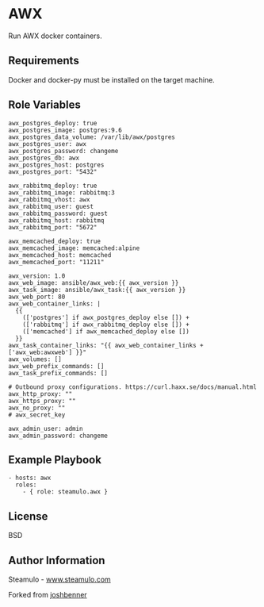 AWX
===

Run AWX docker containers.

Requirements
------------

Docker and docker-py must be installed on the target machine.

Role Variables
--------------

	awx_postgres_deploy: true
	awx_postgres_image: postgres:9.6
	awx_postgres_data_volume: /var/lib/awx/postgres
	awx_postgres_user: awx
	awx_postgres_password: changeme
	awx_postgres_db: awx
	awx_postgres_host: postgres
	awx_postgres_port: "5432"

	awx_rabbitmq_deploy: true
	awx_rabbitmq_image: rabbitmq:3
	awx_rabbitmq_vhost: awx
	awx_rabbitmq_user: guest
	awx_rabbitmq_password: guest
	awx_rabbitmq_host: rabbitmq
	awx_rabbitmq_port: "5672"

	awx_memcached_deploy: true
	awx_memcached_image: memcached:alpine
	awx_memcached_host: memcached
	awx_memcached_port: "11211"

	awx_version: 1.0
	awx_web_image: ansible/awx_web:{{ awx_version }}
	awx_task_image: ansible/awx_task:{{ awx_version }}
	awx_web_port: 80
	awx_web_container_links: |
	  {{
	    (['postgres'] if awx_postgres_deploy else []) +
	    (['rabbitmq'] if awx_rabbitmq_deploy else []) +
	    (['memcached'] if awx_memcached_deploy else [])
	  }}
	awx_task_container_links: "{{ awx_web_container_links + ['awx_web:awxweb'] }}"
	awx_volumes: []
	awx_web_prefix_commands: []
	awx_task_prefix_commands: []

	# Outbound proxy configurations. https://curl.haxx.se/docs/manual.html
	awx_http_proxy: ""
	awx_https_proxy: ""
	awx_no_proxy: ""
	# awx_secret_key

	awx_admin_user: admin
	awx_admin_password: changeme

Example Playbook
----------------

    - hosts: awx
      roles:
        - { role: steamulo.awx }     

License
-------

BSD

Author Information
------------------

Steamulo - www.steamulo.com

Forked from [joshbenner](https://github.com/joshbenner)
